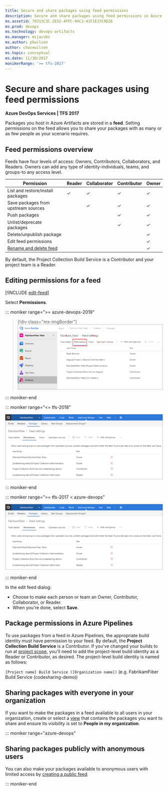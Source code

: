 ```yaml
---
title: Secure and share packages using feed permissions
description: Secure and share packages using feed permissions in Azure Artifacts in Azure DevOps Services or Team Foundation Server
ms.assetid: 70313C3C-2E52-4FFC-94C2-41F1E37C9D26
ms.prod: devops
ms.technology: devops-artifacts
ms.manager: mijacobs
ms.author: phwilson
author: chasewilson
ms.topic: conceptual
ms.date: 11/30/2017
monikerRange: '>= tfs-2017'
---
```


# Secure and share packages using feed permissions

**Azure DevOps Services | TFS 2017**

Packages you host in Azure Artifacts are stored in a **feed**. Setting permissions on the feed allows you to share your packages with as many or as few people as your scenario requires.

## Feed permissions overview

Feeds have four levels of access: Owners, Contributors, Collaborators, and Readers. Owners can add any type of identity-individuals, teams, and groups-to any access level.

| Permission | Reader | Collaborator | Contributor | Owner |
| ---------- | ------ | ------------ | ----------- | ----- |
| List and restore/install packages             | &#x2713; | &#x2713; | &#x2713; | &#x2713; |
| Save packages from upstream sources           |          | &#x2713; | &#x2713; | &#x2713; |
| Push packages                                 |          |          | &#x2713; | &#x2713; |
| Unlist/deprecate packages                     |          |          | &#x2713; | &#x2713; |
| Delete/unpublish package                      |          |          |          | &#x2713; |
| Edit feed permissions                         |          |          |          | &#x2713; |
| [Rename and delete feed](edit-feed.md)        |          |          |          | &#x2713; |

By default, the Project Collection Build Service is a Contributor and your project team is a Reader.

<a name="edit-permissions"></a>

## Editing permissions for a feed

[!INCLUDE [edit-feed](../_shared/edit-feed.md)]

Select **Permissions**.

::: moniker range=">= azure-devops-2019"

> [!div class="mx-imgBorder"] 
>![Editing a feed's permissions](_img/editfeeddialog-azure-devops-newnav.png)

::: moniker-end

::: moniker range="<= tfs-2018"

![Editing a feed's permissions](_img/editfeeddialog1.png)

::: moniker-end

::: moniker range=">= tfs-2017 < azure-devops"

![Editing a feed's permissions](_img/editfeeddialog1.png)

::: moniker-end

In the edit feed dialog:

- Choose to make each person or team an Owner, Contributor, Collaborator, or Reader.
- When you're done, select **Save**.

<a name="common-identities"></a>

## Package permissions in Azure Pipelines

To use packages from a feed in Azure Pipelines, the appropriate build identity must have permission to your feed. By default, the **Project Collection Build Service** is a Contributor. If you've changed your builds to run at [project scope](../../pipelines/build/options.md#build-job-authorization-scope), you'll need to add the project-level build identity as a Reader or Contributor, as desired. The project-level build identity is named as follows:

`[Project name] Build Service ([Organization name])` (e.g. FabrikamFiber Build Service (codesharing-demo)) 

## Sharing packages with everyone in your organization

If you want to make the packages in a feed available to all users in your organization, create or select a [view](views.md) that contains the packages you want to share and ensure its visibility is set to **People in my organization**.

::: moniker range="azure-devops"

## Sharing packages publicly with anonymous users

You can also make your packages available to anonymous users with limited access by [creating a public feed](../tutorials/share-packages-publicly.md).

::: moniker-end
